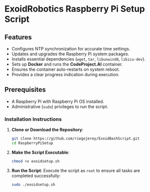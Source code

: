 # ExoidRobotics Raspberry Pi Setup Script

## Features
- Configures NTP synchronization for accurate time settings.
- Updates and upgrades the Raspberry Pi system packages.
- Installs essential dependencies (`wget`, `tar`, `libunwind8`, `libicu-dev`).
- Sets up **Docker** and runs the **CodeProject.AI** container.
- Ensures the container auto-restarts on system reboot.
- Provides a clear progress indication during execution.

## Prerequisites
- A Raspberry Pi with Raspberry Pi OS installed.
- Administrative (`sudo`) privileges to run the script.

### Installation Instructions
1. **Clone or Download the Repository**:
   ```bash
   git clone https://github.com/riegojerey/ExoidBashScript.git
   cd RaspberryPiSetup
   ```

2. **Make the Script Executable**:
   ```bash
   chmod +x exoidsetup.sh
   ```

3. **Run the Script**:
   Execute the script as `root` to ensure all tasks are completed successfully:
   ```bash
   sudo ./exoidsetup.sh
   ```

